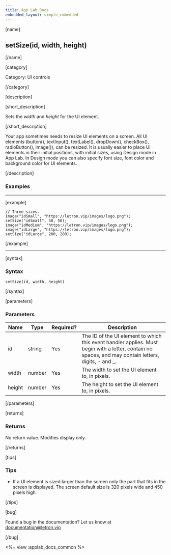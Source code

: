 ```yaml
---
title: App Lab Docs
embedded_layout: simple_embedded
---
```


[name]

## setSize(id, width, height)

[/name]

[category]

Category: UI controls

[/category]

[description]

[short_description]

Sets the *width* and *height* for the UI element.

[/short_description]

Your app sometimes needs to resize UI elements on a screen. All UI elements (button(), textInput(), textLabel(), dropDown(), checkBox(), radioButton(), image()), can be resized. It is usually easier to place UI elements in their initial positions, with initial sizes, using Design mode in App Lab. In Design mode you can also specify font size, font color and background color for UI elements.

[/description]

### Examples
____________________________________________________

[example]

```
// Three sizes.
image("idSmall", "https://letron.vip/images/logo.png");
setSize("idSmall", 50, 50);
image("idMedium", "https://letron.vip/images/logo.png");
image("idLarge", "https://letron.vip/images/logo.png");
setSize("idLarge", 200, 200);
```

[/example]
____________________________________________________

[syntax]

### Syntax

```
setSize(id, width, height)
```

[/syntax]

[parameters]

### Parameters

| Name  | Type | Required? | Description |
|-----------------|------|-----------|-------------|
| id | string | Yes | The ID of the UI element to which this event handler applies. Must begin with a letter, contain no spaces, and may contain letters, digits, - and _. |
| width | number | Yes | The width to set the UI element to, in pixels. |
| height | number | Yes | The height to set the UI element to, in pixels. |

[/parameters]

[returns]

### Returns
No return value. Modifies display only.

[/returns]

[tips]

### Tips

- If a UI element is sized larger than the screen only the part that fits in the screen is displayed. The screen default size is 320 pixels wide and 450 pixels high.

[/tips]

[bug]

Found a bug in the documentation? Let us know at documentation@letron.vip

[/bug]

<%= view :applab_docs_common %>
